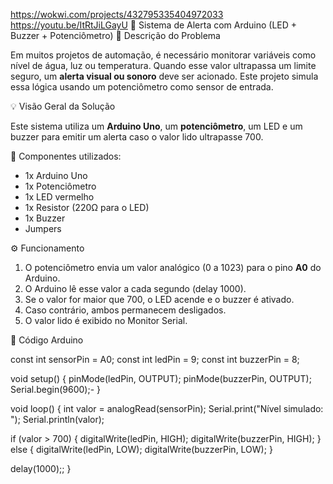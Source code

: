 https://wokwi.com/projects/432795335404972033
https://youtu.be/ItRtJiLGayU
🚨 Sistema de Alerta com Arduino (LED + Buzzer + Potenciômetro)
📝 Descrição do Problema

Em muitos projetos de automação, é necessário monitorar variáveis como nível de água, luz ou temperatura. Quando esse valor ultrapassa um limite seguro, um **alerta visual ou sonoro** deve ser acionado. Este projeto simula essa lógica usando um potenciômetro como sensor de entrada.



 💡 Visão Geral da Solução

Este sistema utiliza um **Arduino Uno**, um **potenciômetro**, um LED e um buzzer para emitir um alerta caso o valor lido ultrapasse 700.

 📌 Componentes utilizados:

- 1x Arduino Uno  
- 1x Potenciômetro  
- 1x LED vermelho  
- 1x Resistor (220Ω para o LED)  
- 1x Buzzer  
- Jumpers



 ⚙️ Funcionamento

1. O potenciômetro envia um valor analógico (0 a 1023) para o pino **A0** do Arduino.
2. O Arduino lê esse valor a cada segundo (delay 1000).
3. Se o valor for maior que 700, o LED acende e o buzzer é ativado.
4. Caso contrário, ambos permanecem desligados.
5. O valor lido é exibido no Monitor Serial.



📁 Código Arduino

const int sensorPin = A0;
const int ledPin = 9;
const int buzzerPin = 8;

void setup() {
  pinMode(ledPin, OUTPUT);
  pinMode(buzzerPin, OUTPUT);
  Serial.begin(9600);-
}

void loop() {
  int valor = analogRead(sensorPin);
  Serial.print("Nível simulado: ");
  Serial.println(valor);

  if (valor > 700) {
    digitalWrite(ledPin, HIGH);
    digitalWrite(buzzerPin, HIGH);
  } else {
    digitalWrite(ledPin, LOW);
    digitalWrite(buzzerPin, LOW);
  }

  delay(1000);;
}
